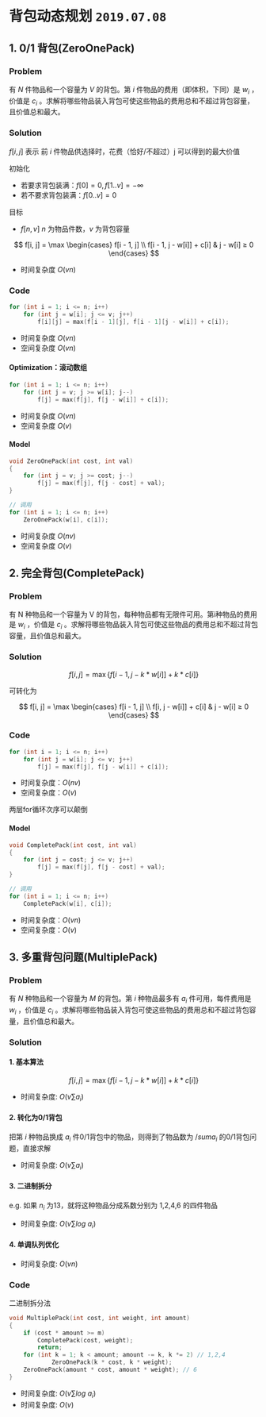# 背包动态规划 `2019.07.08`

## 1. 0/1 背包(ZeroOnePack)

### Problem

有 $N$ 件物品和一个容量为 $V$ 的背包。第 $i$ 件物品的费用（即体积，下同）是 $w_i$ ，价值是 $c_i$ 。求解将哪些物品装入背包可使这些物品的费用总和不超过背包容量，且价值总和最大。

### Solution

$f[i, j]$ 表示 前 $i$ 件物品供选择时，花费（恰好/不超过）j 可以得到的最大价值

初始化

- 若要求背包装满：$f[0] = 0, f[1..v] = -∞$
- 若不要求背包装满：$f[0..v] = 0$

目标

- $f[n, v]$ $n$ 为物品件数，$v$ 为背包容量

$$
f[i, j] = \max
\begin{cases}
f[i - 1, j] \\
f[i - 1, j - w[i]] + c[i]  &  j - w[i] ≥ 0
\end{cases}
$$

- 时间复杂度 $O(vn)$

### Code

```c++
for (int i = 1; i <= n; i++)
    for (int j = w[i]; j <= v; j++)
        f[i][j] = max(f[i - 1][j], f[i - 1][j - w[i]] + c[i]);
```

- 时间复杂度 $O(vn)$
- 空间复杂度 $O(vn)$

#### Optimization：滚动数组

```c++
for (int i = 1; i <= n; i++)
    for (int j = v; j >= w[i]; j--)
        f[j] = max(f[j], f[j - w[i]] + c[i]);
```

- 时间复杂度 $O(vn)$
- 空间复杂度 $O(v)$

#### Model

```c++
void ZeroOnePack(int cost, int val)
{
    for (int j = v; j >= cost; j--)
        f[j] = max(f[j], f[j - cost] + val);
}

// 调用
for (int i = 1; i <= n; i++)
    ZeroOnePack(w[i], c[i]);
```

- 时间复杂度 $O(nv)$
- 空间复杂度 $O(v)$

## 2. 完全背包(CompletePack)

### Problem

有 N 种物品和一个容量为 V 的背包，每种物品都有无限件可用。第i种物品的费用是 $w_i$ ，价值是 $c_i$ 。求解将哪些物品装入背包可使这些物品的费用总和不超过背包容量，且价值总和最大。

### Solution

$$
f[i, j] = \max
\{ f[i - 1, j - k * w[i]] + k * c[i] \}
$$

可转化为

$$
f[i, j] = \max
\begin{cases}
f[i - 1, j] \\
f[i, j - w[i]] + c[i]  &  j - w[i] ≥ 0
\end{cases}
$$

### Code

```c++
for (int i = 1; i <= n; i++)
    for (int j = w[i]; j <= v; j++)
        f[j] = max(f[j], f[j - w[i]] + c[i]);
```

- 时间复杂度：$O(nv)$
- 空间复杂度：$O(v)$

两层for循环次序可以颠倒

#### Model

```c++
void CompletePack(int cost, int val)
{
    for (int j = cost; j <= v; j++)
        f[j] = max(f[j], f[j - cost] + val);
}

// 调用
for (int i = 1; i <= n; i++)
    CompletePack(w[i], c[i]);
```

- 时间复杂度：$O(vn)$
- 空间复杂度：$O(v)$

## 3. 多重背包问题(MultiplePack)

### Problem

有 $N$ 种物品和一个容量为 $M$ 的背包。第 $i$ 种物品最多有 $a_i$ 件可用，每件费用是 $w_i$ ，价值是 $c_i$ 。求解将哪些物品装入背包可使这些物品的费用总和不超过背包容量，且价值总和最大。

### Solution

#### 1. 基本算法

$$
f[i, j] = \max
\{ f[i - 1, j - k * w[i]] + k * c[i] \}
$$

- 时间复杂度: $O(v\sum a_i)$

#### 2. 转化为0/1背包

把第 $i$ 种物品换成 $a_i$ 件0/1背包中的物品，则得到了物品数为 $/sum a_i$ 的0/1背包问题，直接求解

- 时间复杂度: $O(v\sum a_i)$

#### 3. 二进制拆分

e.g. 如果 $n_i$ 为13，就将这种物品分成系数分别为 1,2,4,6 的四件物品

- 时间复杂度: $O(v\sum log\ a_i)$

#### 4. 单调队列优化

- 时间复杂度: $O(vn)$

### Code

二进制拆分法

```c++
void MultiplePack(int cost, int weight, int amount)
{
    if (cost * amount >= m)
        CompletePack(cost, weight);
        return;
    for (int k = 1; k < amount; amount -= k, k *= 2) // 1,2,4
            ZeroOnePack(k * cost, k * weight);
    ZeroOnePack(amount * cost, amount * weight); // 6
}
```

- 时间复杂度: $O(v\sum log\ a_i)$
- 时间复杂度: $O(v)$
